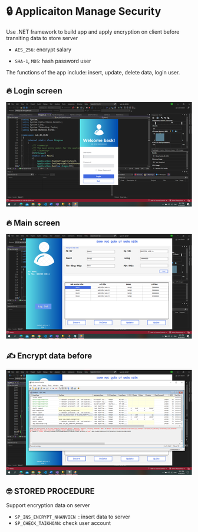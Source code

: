 # 🔒 Applicaiton Manage Security
Use .NET framework to build app and apply  encryption on client before transiting data to store server 

- `AES_256`: encrypt salary

- `SHA-1`, `MD5`: hash password user

The functions of the app include: insert, update, delete data, login user.

## 🔥 Login screen

![login screen](./image/login-screen.png)

## 🔥 Main screen

![Main screen](./image/main-screen.png)

## ✍️ Encrypt data before

![Encrypt data](./image/en-data.png)

## 🤓 STORED PROCEDURE

Support encryption data on server

- `SP_INS_ENCRYPT_NHANVIEN `: insert data to server
- `SP_CHECK_TAIKHOAN`: check user account


